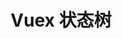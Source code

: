 ---
title: Vuex 状态树
description: Nuxt.js 的 Vuex 状态树示例
github: vuex-store
documentation: /guide/vuex-store
---